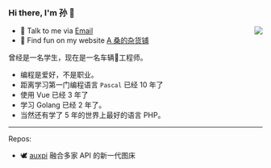 ### Hi there, I'm 孙 👋

<img align="right" src="https://github-readme-stats.vercel.app/api?username=0xDkd&title_color=fff&text_color=fff&icon_color=ccc&bg_color=000&hide_title=true&show_icons=true" />

- 📩 Talk to me via [Email](mailto:ritiansun96@gmail.com)
- 📱 Find fun on my website [A 桑的杂货铺](https://sunwei.blog/)

曾经是一名学生，现在是一名车辆🚄工程师。
- 编程是爱好，不是职业。
- 距离学习第一门编程语言 `Pascal` 已经 10 年了
- 使用 Vue 已经 3 年了
- 学习 Golang 已经 2 年了。
- 当然还有学了 5 年的世界上最好的语言 PHP。


---

Repos:

- 🕊 [auxpi](https://github.com/0xDkd/auxpi) 融合多家 API 的新一代图床
